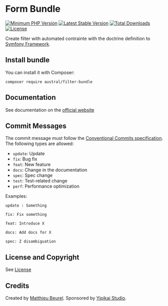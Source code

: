 # Form Bundle

[![Minimum PHP Version](https://img.shields.io/badge/php-%3E%3D%207.4-8892BF.svg)](https://php.net/)
[![Latest Stable Version](https://img.shields.io/packagist/v/austral/filter-bundle.svg)](https://packagist.org/packages/austral/filter-bundle)
[![Total Downloads](https://poser.pugx.org/austral/filter-bundle/downloads.svg)](https://packagist.org/packages/austral/filter-bundle)
[![License](https://poser.pugx.org/austral/filter-bundle/license.svg)](https://packagist.org/packages/austral/filter-bundle)

Create filter with automated contrainte with the doctrine definition to [Symfony Framework](https://symfony.com).

## Install bundle

You can install it with Composer:

```
composer require austral/filter-bundle
```

## Documentation
See documentation on the [official website](https://austral.dev/en/bundles/filter-bundle)

## Commit Messages

The commit message must follow the [Conventional Commits specification](https://www.conventionalcommits.org/).
The following types are allowed:

* `update`: Update
* `fix`: Bug fix
* `feat`: New feature
* `docs`: Change in the documentation
* `spec`: Spec change
* `test`: Test-related change
* `perf`: Performance optimization

Examples:

    update : Something

    fix: Fix something

    feat: Introduce X

    docs: Add docs for X

    spec: Z disambiguation

## License and Copyright
See [License](https://austral.dev/en/license)

## Credits
Created by [Matthieu Beurel](https://www.mbeurel.com). Sponsored by [Yipikai Studio](https://yipikai.studio).


